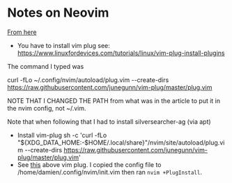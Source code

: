 # Notes on Neovim
[From here](https://betterprogramming.pub/setting-up-neovim-for-web-development-in-2020-d800de3efacd)

- You have to install vim plug
see:
https://www.linuxfordevices.com/tutorials/linux/vim-plug-install-plugins

The command I typed was 

curl -fLo ~/.config/nvim/autoload/plug.vim --create-dirs \
    https://raw.githubusercontent.com/junegunn/vim-plug/master/plug.vim

NOTE THAT I CHANGED THE PATH from what was in the article to put it in the nvim config, not ~/.vim. 

Note that when following that I had to install silversearcher-ag (via apt)
- Install vim-plug     sh -c 'curl -fLo "${XDG_DATA_HOME:-$HOME/.local/share}"/nvim/site/autoload/plug.vim --create-dirs https://raw.githubusercontent.com/junegunn/vim-plug/master/plug.vim'
- See [this](https://stackoverflow.com/a/66154403/494635) above vim plug.
I copied the config file to /home/damien/.config/nvim/init.vim then ran ```nvim +PlugInstall```.


